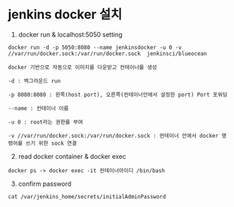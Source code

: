 
# jenkins docker 설치

1. docker run & localhost:5050 setting

`docker run -d -p 5050:8080 --name jenkinsdocker -u 0 -v //var/run/docker.sock:/var/run/docker.sock  jenkinsci/blueocean`

```text
docker 기반으로 자동으로 이미지를 다운받고 컨테이너를 생성

-d : 백그라운드 run

-p 8080:8080 : 왼쪽(host port), 오른쪽(컨테이너안에서 설정한 port) Port 포워딩

--name : 컨테이너 이름

-u 0 : root라는 권한를 부여

-v //var/run/docker.sock:/var/run/docker.sock : 컨테이너 안에서 docker 명령어를 쓰기 위한 sock 연결
```

2. read docker container & docker exec

`docker ps -> docker exec -it 컨테이너아이디 /bin/bash`


3. confirm password

`cat /var/jenkins_home/secrets/initialAdminPassword`